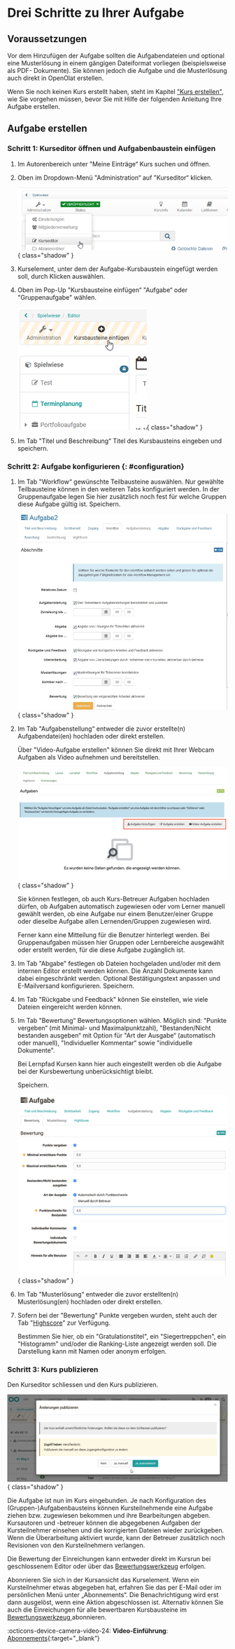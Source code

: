 # Drei Schritte zu Ihrer Aufgabe

##  Voraussetzungen

Vor dem Hinzufügen der Aufgabe sollten die Aufgabendateien und optional eine
Musterlösung in einem gängigen Dateiformat vorliegen (beispielsweise als PDF-
Dokumente). Sie können jedoch die Aufgabe und die Musterlösung auch direkt in
OpenOlat erstellen.

Wenn Sie noch keinen Kurs erstellt haben, steht im Kapitel ["Kurs erstellen"](../learningresources/Creating_Course.de.md),
wie Sie vorgehen müssen, bevor Sie mit Hilfe der folgenden Anleitung Ihre Aufgabe erstellen.

##  Aufgabe erstellen

### Schritt 1: Kurseditor öffnen und Aufgabenbaustein einfügen

1. Im Autorenbereich unter "Meine Einträge“ Kurs suchen und öffnen.

2. Oben im Dropdown-Menü "Administration“ auf "Kurseditor“ klicken.

     ![Kurseditor](assets/task_course_editor_DE.png){ class="shadow" }

3. Kurselement, unter dem der Aufgabe-Kursbaustein eingefügt werden soll,
   durch Klicken auswählen.

4. Oben im Pop-Up "Kursbausteine einfügen“ "Aufgabe“ oder "Gruppenaufgabe"
   wählen.

    ![Kursbaustein hinzufügen](assets/task_insert_course_elements_DE.png){ class="shadow" }

5. Im Tab "Titel und Beschreibung“ Titel des Kursbausteins eingeben und
   speichern.

### Schritt 2: Aufgabe konfigurieren  {: #configuration}

1. Im Tab "Workflow“ gewünschte Teilbausteine auswählen. Nur gewählte
    Teilbausteine können in den weiteren Tabs konfiguriert werden.
    In der Gruppenaufgabe legen Sie hier zusätzlich noch fest für welche Gruppen
    diese Aufgabe gültig ist. Speichern.

    ![Tab Workflow](assets/task_workflow_DE.jpg){ class="shadow" }

2. Im Tab "Aufgabenstellung“ entweder die zuvor erstellte(n)
    Aufgabendatei(en) hochladen oder direkt erstellen.

    Über "Video-Aufgabe erstellen" können Sie direkt mit Ihrer Webcam Aufgaben 
    als Video aufnehmen und bereitstellen.

    ![Tab Aufgabenstellung](assets/task_configuration_DE.png){ class="shadow" }
     
    Sie können festlegen, ob auch Kurs-Betreuer Aufgaben hochladen dürfen, ob
    Aufgaben automatisch zugewiesen oder vom Lerner manuell gewählt werden, ob
    eine Aufgabe nur einem Benutzer/einer Gruppe oder dieselbe Aufgabe allen
    Lernenden/Gruppen zugewiesen wird.

    Ferner kann eine Mitteilung für die Benutzer hinterlegt werden.
    Bei Gruppenaufgaben müssen hier Gruppen oder Lernbereiche ausgewählt oder
    erstellt werden, für die diese Aufgabe zugänglich ist.  

3. Im Tab "Abgabe" festlegen ob Dateien hochgeladen und/oder mit dem
    internen Editor erstellt werden können. Die Anzahl Dokumente kann dabei
    eingeschränkt werden. Optional Bestätigungstext anpassen und E-Mailversand
    konfigurieren. Speichern.  

4. Im Tab "Rückgabe und Feedback" können Sie einstellen, wie viele Dateien
    eingereicht werden können. 

5. Im Tab "Bewertung“ Bewertungsoptionen wählen. Möglich sind: "Punkte
    vergeben“ (mit Minimal- und Maximalpunktzahl), "Bestanden/Nicht bestanden
    ausgeben“ mit Option für "Art der Ausgabe“ (automatisch oder manuell),
    "Individueller Kommentar“ sowie "individuelle Dokumente".

    Bei Lernpfad Kursen kann hier auch eingestellt werden ob die Aufgabe bei der
    Kursbewertung unberücksichtigt bleibt.

    Speichern.

    ![Tab Bewertung](assets/task_grading_DE.png){ class="shadow" }

6. Im Tab "Musterlösung“ entweder die zuvor erstellten(n)
    Musterlösung(en) hochladen oder direkt erstellen. 

7. Sofern bei der "Bewertung" Punkte vergeben wurden, steht auch der Tab
    "[Highscore](../learningresources/Assessment.de.md#highscore)" zur Verfügung.

    Bestimmen Sie hier, ob ein "Gratulationstitel", ein "Siegertreppchen", ein
    "Histogramm" und/oder die Ranking-Liste angezeigt werden soll. Die Darstellung
    kann mit Namen oder anonym erfolgen.  

### Schritt 3: Kurs publizieren

Den Kurseditor schliessen und den Kurs publizieren.

![Publizieren](assets/task_publish_DE.png){ class="shadow" }
  
Die Aufgabe ist nun im Kurs eingebunden. Je nach Konfiguration des
(Gruppen-)Aufgabenbausteins können Kursteilnehmende eine Aufgabe ziehen bzw.
zugewiesen bekommen und ihre Bearbeitungen abgeben. Kursautoren und -betreuer
können die abgegebenen Aufgaben der Kursteilnehmer einsehen und die
korrigierten Dateien wieder zurückgeben. Wenn die Überarbeitung aktiviert
wurde, kann der Betreuer zusätzlich noch Revisionen von den Kursteilnehmern
verlangen.

Die Bewertung der Einreichungen kann entweder direkt im Kursrun bei
geschlossenem Editor oder über das
[Bewertungswerkzeug](../learningresources/Assessment_tool_overview.de.md) erfolgen.

Abonnieren Sie sich in der Kursansicht das Kurselement. Wenn ein
Kursteilnehmer etwas abgegeben hat, erfahren Sie das per E-Mail oder im
persönlichen Menü unter „Abonnements“. Die Benachrichtigung wird erst dann
ausgelöst, wenn eine Aktion abgeschlossen ist. Alternativ können Sie auch die
Einreichungen für alle bewertbaren Kursbausteine im [Bewertungswerkzeug
](../learningresources/Assessment_tool_overview.de.md)abonnieren.

:octicons-device-camera-video-24: **Video-Einführung**: [Abonnements](<https://www.youtube.com/embed/h9gOqt7TR7Q>){:target="_blank”}
